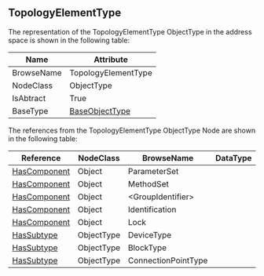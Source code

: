 <!-- objecttype -->
## TopologyElementType
The representation of the TopologyElementType ObjectType in the address space is shown in the following table:  

|Name|Attribute|
|---|---|
|BrowseName|TopologyElementType|
|NodeClass|ObjectType|
|IsAbtract|True|
|BaseType|[BaseObjectType](../../../Core/Part5/ObjectTypes/BaseObjectType/readme.md)|

The references from the TopologyElementType ObjectType Node are shown in the following table:  

|Reference|NodeClass|BrowseName|DataType|TypeDefinition|ModellingRule|
|---|---|---|---|---|---|
|[HasComponent](../../../Core/Part3/ReferenceTypes/HasComponent/readme.md)|Object|ParameterSet||[BaseObjectType](../../../Core/Part5/ObjectTypes/BaseObjectType/readme.md)|[Optional](../../../Core/Objects/Optional/readme.md)|
|[HasComponent](../../../Core/Part3/ReferenceTypes/HasComponent/readme.md)|Object|MethodSet||[BaseObjectType](../../../Core/Part5/ObjectTypes/BaseObjectType/readme.md)|[Optional](../../../Core/Objects/Optional/readme.md)|
|[HasComponent](../../../Core/Part3/ReferenceTypes/HasComponent/readme.md)|Object|&lt;GroupIdentifier&gt;||[FunctionalGroupType](../../ObjectTypes/FunctionalGroupType/readme.md)|[OptionalPlaceholder](../../../Core/Objects/OptionalPlaceholder/readme.md)|
|[HasComponent](../../../Core/Part3/ReferenceTypes/HasComponent/readme.md)|Object|Identification||[FunctionalGroupType](../../ObjectTypes/FunctionalGroupType/readme.md)|[Optional](../../../Core/Objects/Optional/readme.md)|
|[HasComponent](../../../Core/Part3/ReferenceTypes/HasComponent/readme.md)|Object|Lock||[LockingServicesType](../../ObjectTypes/LockingServicesType/readme.md)|[Optional](../../../Core/Objects/Optional/readme.md)|
|[HasSubtype](../../../Core/Part3/ReferenceTypes/HasSubtype/readme.md)|ObjectType|DeviceType||||
|[HasSubtype](../../../Core/Part3/ReferenceTypes/HasSubtype/readme.md)|ObjectType|BlockType||||
|[HasSubtype](../../../Core/Part3/ReferenceTypes/HasSubtype/readme.md)|ObjectType|ConnectionPointType||||


